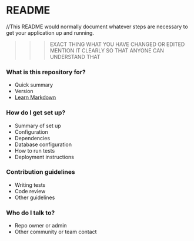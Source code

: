 # README #

//This README would normally document whatever steps are necessary to get your application up and running.
>>> EXACT THING WHAT YOU HAVE CHANGED OR EDITED MENTION IT CLEARLY SO THAT ANYONE CAN UNDERSTAND THAT

### What is this repository for? ###

* Quick summary
* Version
* [Learn Markdown](https://bitbucket.org/tutorials/markdowndemo)

### How do I get set up? ###

* Summary of set up
* Configuration
* Dependencies
* Database configuration
* How to run tests
* Deployment instructions

### Contribution guidelines ###

* Writing tests
* Code review
* Other guidelines

### Who do I talk to? ###

* Repo owner or admin
* Other community or team contact